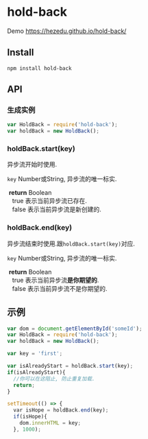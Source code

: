# hold-back
Demo https://hezedu.github.io/hold-back/
## Install
`npm install hold-back`
## API
### 生成实例
```js
var HoldBack = require('hold-back');
var holdBack = new HoldBack();
```
### holdBack.start(key)
异步流开始时使用.

`key` Number或String, 异步流的唯一标实.

  **return** Boolean<br/>
    true 表示当前异步流已存在.<br/>
    false 表示当前异步流是新创建的.
    
### holdBack.end(key)
异步流结束时使用.跟`holdBack.start(key)`对应.

`key` Number或String, 异步流的唯一标实.

  **return** Boolean<br/>
    true 表示当前异步流**是你期望的**.<br/>
    false 表示当前异步流不是你期望的.

## 示例
```js
var dom = document.getElementById('someId');
var HoldBack = require('hold-back');
var holdBack = new HoldBack();

var key = 'first';

var isAlreadyStart = holdBack.start(key);
if(isAlreadyStart){
  //你可以在这阻止, 防止重复加载.
  return;
}

setTimeout(() => {
  var isHope = holdBack.end(key);
  if(isHope){
    dom.innerHTML = key;
  }, 1000);
```
